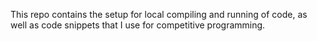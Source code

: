 This repo contains the setup for local compiling and running of code, as well as code snippets that I use for competitive programming.
